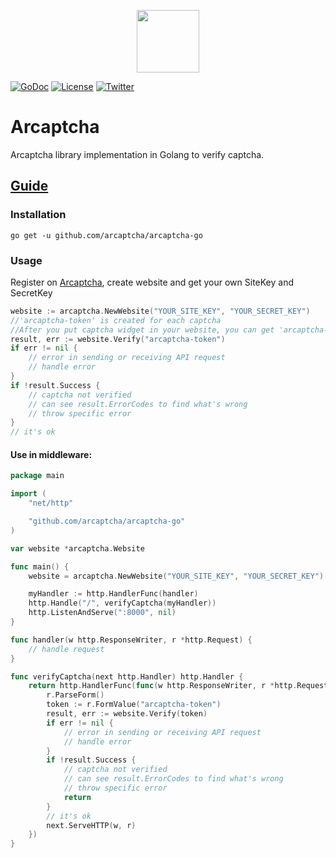 <p align="center"><img src="https://arcaptcha.ir/_nuxt/023053fecdcdf20e40bdc993c754d487.svg" height="100px"></p>

[![GoDoc](http://img.shields.io/badge/go-documentation-blue.svg?style=flat-square)](https://pkg.go.dev/github.com/arcaptcha/arcaptcha-go)
[![License](http://img.shields.io/badge/license-mit-blue.svg?style=flat-square)](https://raw.githubusercontent.com/arcaptcha/arcaptcha-go/master/LICENSE)
[![Twitter](https://img.shields.io/badge/twitter-@arcaptcha-55acee.svg?style=flat-square)](https://twitter.com/arcaptcha)


Arcaptcha
=====================
Arcaptcha library implementation in Golang to verify captcha.

## [Guide](https://arcaptcha.ir/guide)

### Installation

```
go get -u github.com/arcaptcha/arcaptcha-go
```

### Usage

Register on [Arcaptcha](https://arcaptcha.ir/), create website and get your own SiteKey and SecretKey

```go
website := arcaptcha.NewWebsite("YOUR_SITE_KEY", "YOUR_SECRET_KEY")
//'arcaptcha-token' is created for each captcha
//After you put captcha widget in your website, you can get 'arcaptcha-token' from form
result, err := website.Verify("arcaptcha-token")
if err != nil {
    // error in sending or receiving API request
    // handle error
}
if !result.Success {
    // captcha not verified
    // can see result.ErrorCodes to find what's wrong
    // throw specific error
}
// it's ok
```

#### Use in middleware:

```go
package main

import (
	"net/http"

	"github.com/arcaptcha/arcaptcha-go"
)

var website *arcaptcha.Website

func main() {
	website = arcaptcha.NewWebsite("YOUR_SITE_KEY", "YOUR_SECRET_KEY")

	myHandler := http.HandlerFunc(handler)
	http.Handle("/", verifyCaptcha(myHandler))
	http.ListenAndServe(":8000", nil)
}

func handler(w http.ResponseWriter, r *http.Request) {
	// handle request
}

func verifyCaptcha(next http.Handler) http.Handler {
	return http.HandlerFunc(func(w http.ResponseWriter, r *http.Request) {
		r.ParseForm()
		token := r.FormValue("arcaptcha-token")
		result, err := website.Verify(token)
		if err != nil {
			// error in sending or receiving API request
			// handle error
		}
		if !result.Success {
			// captcha not verified
			// can see result.ErrorCodes to find what's wrong
			// throw specific error
			return
		}
		// it's ok
		next.ServeHTTP(w, r)
	})
}
```